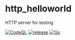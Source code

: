 # http_helloworld
HTTP server for testing

[![CodeQL](https://github.com/guionardo/http_helloworld/actions/workflows/codeql-analysis.yml/badge.svg)](https://github.com/guionardo/http_helloworld/actions/workflows/codeql-analysis.yml)
[![release](https://github.com/guionardo/http_helloworld/actions/workflows/release.yaml/badge.svg)](https://github.com/guionardo/http_helloworld/actions/workflows/release.yaml)
[![Go](https://github.com/guionardo/http_helloworld/actions/workflows/go.yml/badge.svg)](https://github.com/guionardo/http_helloworld/actions/workflows/go.yml)

